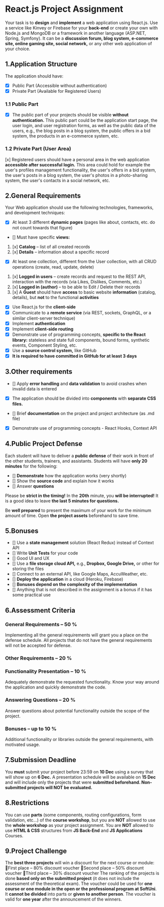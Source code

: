 # React.js Project Assignment
Your task is to **design** and **implement** a web application using React.js. Use a service like Kinvey or Firebase for your **back-end** or create your own with Node.js and MongoDB or a framework in another language (ASP.NET, Spring, Symfony). It can be a **discussion forum, blog system, e-commerce site, online gaming site, social network,** or any other web application of your choice. 

## 1.Application Structure
The application should have:
- [x] Public Part (Accessible without authentication) 
- [x] Private Part (Available for Registered Users)

### 1.1 Public Part
-  [x] The public part of your projects should be visible **without authentication.** This public part could be the application start page, the user login, and user registration forms, as well as the public data of the users, e.g., the blog posts in a blog system, the public offers in a bid system, the products in an e-commerce system, etc.

### 1.2 Private Part (User Area)
[x] Registered users should have a personal area in the web application **accessible after successful login.** This area could hold for example the user's profiles management functionality, the user's offers in a bid system, the user's posts in a blog system, the user's photos in a photo-sharing system, the user's contacts in a social network, etc.

## 2.General Requirements
Your Web application should use the following technologies, frameworks, and development techniques:
- [x] At least 3 different **dynamic pages** (pages like about, contacts, etc. do not count towards that figure)
- [] Must have specific **views:**
1. [x] **Catalog** – list of all created records
2. [x] **Details** – information about a specific record
- [x] At least one collection, different from the User collection, with all CRUD operations (create, read, update, delete)
1. [x] **Logged in users** – create records and request to the REST API, interaction with the records (via Likes, Dislikes, Comments, etc.)
2. [x] **Logged in (author)** – to be able to Edit / Delete their records
3. [x] A **Guest** should have **access** to basic website **information** (catalog, details), but **not** to the functional **activities**
- [x] Use React.js for the **client-side**
- [x] Communicate to a **remote service** (via REST, sockets, GraphQL, or a similar client-server technique)
- [x] Implement **authentication**
- [x] Implement **client-side routing**
- [x] Demonstrate use of programming concepts, **specific to the React library:** stateless and state full components, bound forms, synthetic events, Component Styling, etc.
- [x] Use a **source control system,** like GitHub
- [x] **It is required to have committed in GitHub for at least 3 days**

## 3.Other requirements
- [] Apply **error handling** and **data validation** to avoid crashes when invalid data is entered
- [x] The application should be divided into **components** with **separate CSS files.**
- [] Brief **documentation** on the project and project architecture (as .md file)
- [x] Demonstrate use of programming concepts - React Hooks, Context API

## 4.Public Project Defense
Each student will have to deliver a **public defense** of their work in front of the other students, trainers, and assistants. Students will have **only 20 minutes** for the following:
- [] **Demonstrate** how the application works (very shortly)
- [] Show the **source code** and explain how it works
- [] Answer **questions**

Please be **strict in the timing!** In the **20th** minute, you **will be interrupted!** It is a good idea to leave **the last 5 minutes for questions.**

Be **well prepared** to present the maximum of your work for the minimum amount of time. Open **the project assets** beforehand to save time.

## 5.Bonuses
- [] Use a **state management** solution (React Redux) instead of Context API
- [] Write **Unit Tests** for your code
- [] Good UI and UX
- [] Use a **file storage cloud API,** e.g., **Dropbox, Google Drive,** or other for storing the files
- [] Connect to an external API, like Google Maps, AccuWeather, etc.
- [] **Deploy the application** in a cloud (Heroku, Firebase)
- [] **Bonuses depend on the complexity of the implementation**
- [] Anything that is not described in the assignment is a bonus if it has some practical use

## 6.Assessment Criteria
### General Requirements – 50 %
Implementing all the general requirements will grant you a place on the defense schedule. All projects that do not have the general requirements will not be accepted for defense.

### Other Requirements – 20 % 

### Functionality Presentation – 10 %
Adequately demonstrate the requested functionality. Know your way around the application and quickly demonstrate the code.

### Answering Questions – 20 %
Answer questions about potential functionality outside the scope of the project.

### Bonuses – up to 10 %
Additional functionality or libraries outside the general requirements, with motivated usage.

## 7.Submission Deadline
You **must** submit your project before 23:59 on **10 Dec** using a survey that will show up on **6 Dec.** A presentation schedule will be available on **15 Dec** and will include only the projects that were **submitted beforehand. Non-submitted projects will NOT be evaluated.**

## 8.Restrictions
You can use **parts** (some components, routing configurations, form validation, etc...) of the **course workshop**, but you are **NOT** allowed to use the **whole workshop** as your project assignment. You are **NOT** allowed to use **HTML & CSS** structures from **JS Back-End** and **JS Applications** Courses.

## 9.Project Challenge
The **best three projects** will win a discount for the next course or module:
First place – 80% discount voucher
Second place – 50% discount voucher
Third place – 30% discount voucher
The ranking of the projects is done **based only on the submitted project** (it does not include the assessment of the theoretical exam). The voucher could be used for **one course or one module in the open or the professional program at SoftUni**. It **cannot be divided** into parts or **given to another person**. The voucher is valid for **one year** after the announcement of the winners.
